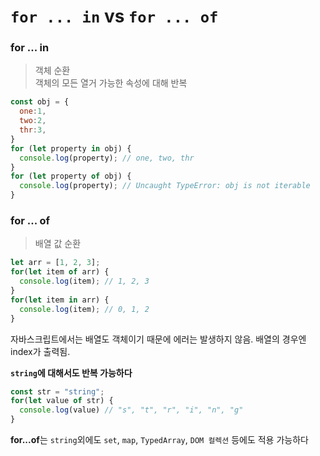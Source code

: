 # `for ... in` vs `for ... of `

### for ... in
> 객체 순환  
> 객체의 모든 열거 가능한 속성에 대해 반복
```jsx
const obj = {
  one:1,
  two:2,
  thr:3,
}
for (let property in obj) {
  console.log(property); // one, two, thr
}
for (let property of obj) {
  console.log(property); // Uncaught TypeError: obj is not iterable
}
```

### for ... of
> 배열 값 순환
```jsx
let arr = [1, 2, 3];
for(let item of arr) {
  console.log(item); // 1, 2, 3
}
for(let item in arr) {
  console.log(item); // 0, 1, 2
}
```
자바스크립트에서는 배열도 객체이기 때문에 에러는 발생하지 않음. 배열의 경우엔 index가 출력됨.

**`string`에 대해서도 반복 가능하다**
```jsx
const str = "string";
for(let value of str) {
  console.log(value) // "s", "t", "r", "i", "n", "g"
}
```

**for...of**는 `string`외에도 `set`, `map`, `TypedArray`, `DOM 컬렉션` 등에도 적용 가능하다
